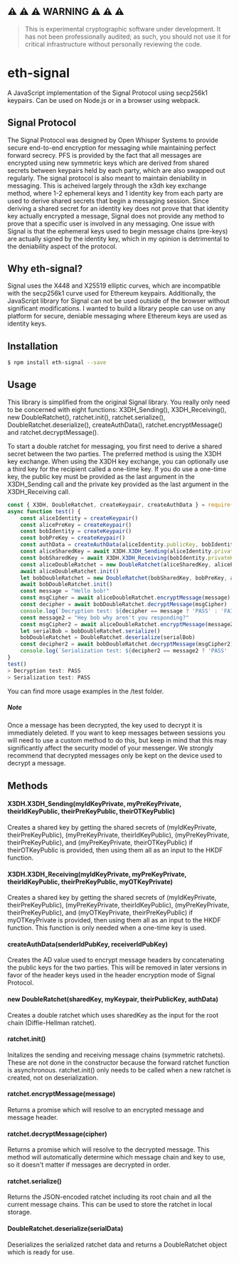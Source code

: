 ## :warning: :warning: :warning: WARNING :warning: :warning: :warning:
> This is experimental cryptographic software under development. It has not been professionally audited; as such, you should not use it for critical infrastructure without personally reviewing the code.

# eth-signal

A JavaScript implementation of the Signal Protocol using secp256k1 keypairs. Can be used on Node.js or in a browser using webpack.
 
## Signal Protocol
The Signal Protocol was designed by Open Whisper Systems to provide secure end-to-end encryption for messaging while maintaining perfect forward secrecy. PFS is provided by the fact that all messages are encrypted using new symmetric keys which are derived from shared secrets between keypairs held by each party, which are also swapped out regularly.
The signal protocol is also meant to maintain deniability in messaging. This is acheived largely through the x3dh key exchange method, where 1-2 ephemeral keys and 1 identity key from each party are used to derive shared secrets that begin a messaging session. Since deriving a shared secret for an identity key does not prove that that identity key actually encrypted a message, Signal does not provide any method to prove that a specific user is involved in any messaging. One issue with Signal is that the ephemeral keys used to begin message chains (pre-keys) are actually signed by the identity key, which in my opinion is detrimental to the deniability aspect of the protocol.

## Why eth-signal?
Signal uses the X448 and X25519 elliptic curves, which are incompatible with the secp256k1 curve used for Ethereum keypairs. Additionally, the JavaScript library for Signal can not be used outside of the browser without significant modifications. I wanted to build a library people can use on any platform for secure, deniable messaging where Ethereum keys are used as identity keys.

## Installation
```sh
$ npm install eth-signal --save
```

## Usage
This library is simplified from the original Signal library. You really only need to be concerned with eight functions: X3DH_Sending(), X3DH_Receiving(), new DoubleRatchet(), ratchet.init(), ratchet.serialize(), DoubleRatchet.deserialize(), createAuthData(), ratchet.encryptMessage() and ratchet.decryptMessage().

To start a double ratchet for messaging, you first need to derive a shared secret between the two parties. The preferred method is using the X3DH key exchange. When using the X3DH key exchange, you can optionally use a third key for the recipient called a one-time key. If you do use a one-time key, the public key must be provided as the last argument in the X3DH_Sending call and the private key provided as the last argument in the X3DH_Receiving call.
```js
const { X3DH, DoubleRatchet, createKeypair, createAuthData } = require('eth-signal')
async function test() {
    const aliceIdentity = createKeypair()
    const alicePreKey = createKeypair()
    const bobIdentity = createKeypair()
    const bobPreKey = createKeypair()
    const authData = createAuthData(aliceIdentity.publicKey, bobIdentity.publicKey)
    const aliceSharedKey = await X3DH.X3DH_Sending(aliceIdentity.privateKey, alicePreKey.privateKey, bobIdentity.publicKey, bobPreKey.publicKey)
    const bobSharedKey = await X3DH.X3DH_Receiving(bobIdentity.privateKey, bobPreKey.privateKey, aliceIdentity.publicKey, alicePreKey.publicKey)
    const aliceDoubleRatchet = new DoubleRatchet(aliceSharedKey, alicePreKey, bobPreKey.publicKey, authData)
    await aliceDoubleRatchet.init()
    let bobDoubleRatchet = new DoubleRatchet(bobSharedKey, bobPreKey, alicePreKey.publicKey, authData)
    await bobDoubleRatchet.init()
    const message = "Hello bob!"
    const msgCipher = await aliceDoubleRatchet.encryptMessage(message)
    const decipher = await bobDoubleRatchet.decryptMessage(msgCipher)
    console.log(`Decryption test: ${decipher == message ? 'PASS' : 'FAIL'}`)
    const message2 = "Hey bob why aren't you responding?"
    const msgCipher2 = await aliceDoubleRatchet.encryptMessage(message2)
    let serialBob = bobDoubleRatchet.serialize()
    bobDoubleRatchet = DoubleRatchet.deserialize(serialBob)
    const decipher2 = await bobDoubleRatchet.decryptMessage(msgCipher2)
    console.log(`Serialization test: ${decipher2 == message2 ? 'PASS' : 'FAIL'}`)
}
test()
> Decryption test: PASS
> Serialization test: PASS
```


You can find more usage examples in the /test folder.
##### Note
Once a message has been decrypted, the key used to decrypt it is immediately deleted. If you want to keep messages between sessions you will need to use a custom method to do this, but keep in mind that this may significantly affect the security model of your messenger. We strongly recommend that decrypted messages only be kept on the device used to decrypt a message.

## Methods
#### X3DH.X3DH_Sending(myIdKeyPrivate, myPreKeyPrivate, theirIdKeyPublic, theirPreKeyPublic, theirOTKeyPublic)
Creates a shared key by getting the shared secrets of (myIdKeyPrivate, theirPreKeyPublic), (myPreKeyPrivate, theirIdKeyPublic), (myPreKeyPrivate, theirPreKeyPublic), and (myPreKeyPrivate, theirOTKeyPublic) if theirOTKeyPublic is provided, then using them all as an input to the HKDF function.

#### X3DH.X3DH_Receiving(myIdKeyPrivate, myPreKeyPrivate, theirIdKeyPublic, theirPreKeyPublic, myOTKeyPrivate)
Creates a shared key by getting the shared secrets of (myIdKeyPrivate, theirPreKeyPublic), (myPreKeyPrivate, theirIdKeyPublic), (myPreKeyPrivate, theirPreKeyPublic), and (myOTKeyPrivate, theirPreKeyPublic) if myOTKeyPrivate is provided, then using them all as an input to the HKDF function. This function is only needed when a one-time key is used.

#### createAuthData(senderIdPubKey, receiverIdPubKey)
Creates the AD value used to encrypt message headers by concatenating the public keys for the two parties. This will be removed in later versions in favor of the header keys used in the header encryption mode of Signal Protocol.

#### new DoubleRatchet(sharedKey, myKeypair, theirPublicKey, authData)
Creates a double ratchet which uses sharedKey as the input for the root chain (Diffie-Hellman ratchet).

#### ratchet.init()
Initalizes the sending and receiving message chains (symmetric ratchets). These are not done in the constructor because the forward ratchet function is asynchronous. ratchet.init() only needs to be called when a new ratchet is created, not on deserialization.

#### ratchet.encryptMessage(message)
Returns a promise which will resolve to an encrypted message and message header.

#### ratchet.decryptMessage(cipher)
Returns a promise which will resolve to the decrypted message. This method will automatically determine which message chain and key to use, so it doesn't matter if messages are decrypted in order.

#### ratchet.serialize()
Returns the JSON-encoded ratchet including its root chain and all the current message chains. This can be used to store the ratchet in local storage.

#### DoubleRatchet.deserialize(serialData)
Deserializes the serialized ratchet data and returns a DoubleRatchet object which is ready for use.
